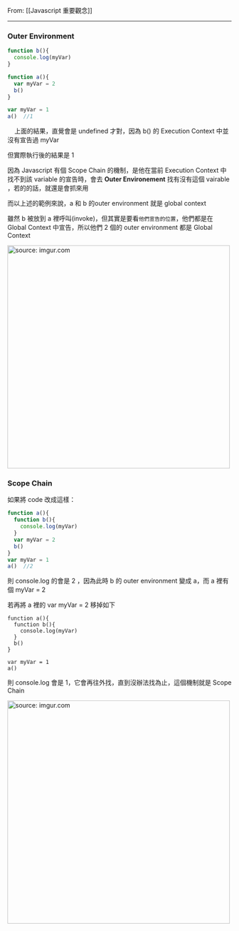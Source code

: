 From: [[Javascript 重要觀念]]

---

### Outer Environment

```js
function b(){
  console.log(myVar)
}

function a(){
  var myVar = 2
  b()
}

var myVar = 1
a()  //1
```
   
上面的結果，直覺會是 undefined 才對，因為 b() 的 Execution Context 中並沒有宣告過 myVar

但實際執行後的結果是 1

因為 Javascript 有個 Scope Chain 的機制，是他在當前 Execution Context 中找不到該 variable 的宣告時，會去 **Outer Environement** 找有沒有這個 vairable ，若的的話，就還是會抓來用

而以上述的範例來說，a 和 b 的outer environment 就是 global context

雖然 b 被放到 a 裡呼叫(invoke)，但其實是要看`他們宣告的位置`，他們都是在 Global Context 中宣告，所以他們 2 個的 outer environment 都是 Global Context

<a href="https://imgur.com/ZRrBXeZ"><img src="https://i.imgur.com/ZRrBXeZ.jpg" title="source: imgur.com" width="500px" /></a>

### Scope Chain

如果將 code 改成這樣：

```js
function a(){
  function b(){
    console.log(myVar)
  }
  var myVar = 2
  b()
}
var myVar = 1
a()  //2
```

則 console.log 的會是 2 ，因為此時 b 的 outer environment 變成 a，而 a 裡有個 myVar = 2

若再將 a 裡的 var myVar = 2 移掉如下

```
function a(){
  function b(){
    console.log(myVar) 
  }
  b()
}

var myVar = 1
a()
```

則 console.log 會是 1，它會再往外找，直到沒辦法找為止，這個機制就是 Scope Chain

<a href="https://imgur.com/Nt7KIyf"><img src="https://i.imgur.com/Nt7KIyf.jpg" title="source: imgur.com" width="500px"/></a>